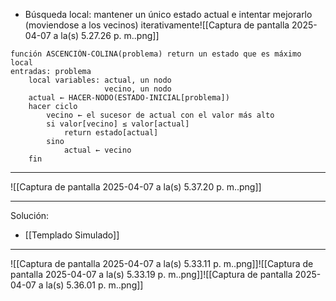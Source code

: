 - Búsqueda local: mantener un único estado actual e intentar mejorarlo (moviendose a los vecinos) iterativamente![[Captura de pantalla 2025-04-07 a la(s) 5.27.26 p. m..png]]
```
función ASCENCIÓN-COLINA(problema) return un estado que es máximo local
entradas: problema
	local variables: actual, un nodo
					 vecino, un nodo
	actual ← HACER-NODO(ESTADO-INICIAL[problema])
	hacer ciclo
		vecino ← el sucesor de actual con el valor más alto
		si valor[vecino] ≤ valor[actual]
			return estado[actual]
		sino
			actual ← vecino
	fin
```
***
![[Captura de pantalla 2025-04-07 a la(s) 5.37.20 p. m..png]]
***
Solución: 
- [[Templado Simulado]] 
***
![[Captura de pantalla 2025-04-07 a la(s) 5.33.11 p. m..png]]![[Captura de pantalla 2025-04-07 a la(s) 5.33.19 p. m..png]]![[Captura de pantalla 2025-04-07 a la(s) 5.36.01 p. m..png]]